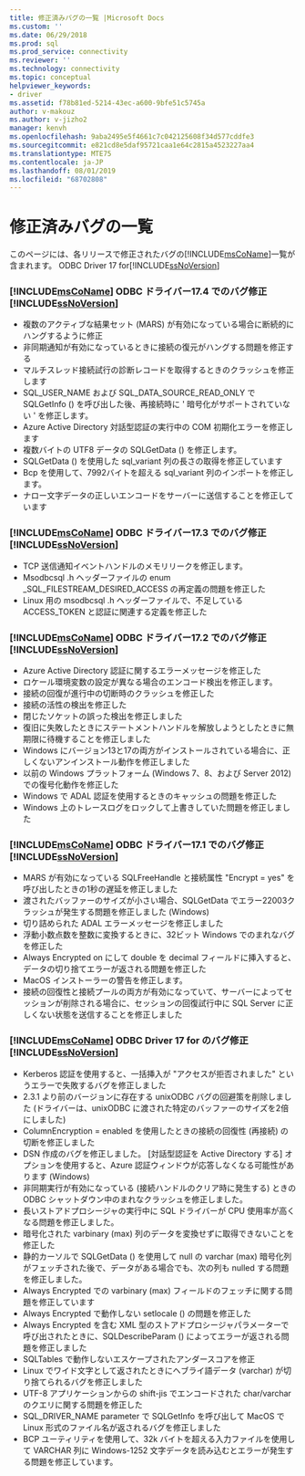 ```yaml
---
title: 修正済みバグの一覧 |Microsoft Docs
ms.custom: ''
ms.date: 06/29/2018
ms.prod: sql
ms.prod_service: connectivity
ms.reviewer: ''
ms.technology: connectivity
ms.topic: conceptual
helpviewer_keywords:
- driver
ms.assetid: f78b81ed-5214-43ec-a600-9bfe51c5745a
author: v-makouz
ms.author: v-jizho2
manager: kenvh
ms.openlocfilehash: 9aba2495e5f4661c7c042125608f34d577cddfe3
ms.sourcegitcommit: e821cd8e5daf95721caa1e64c2815a4523227aa4
ms.translationtype: MTE75
ms.contentlocale: ja-JP
ms.lasthandoff: 08/01/2019
ms.locfileid: "68702808"
---
```

# <a name="list-of-bugs-fixed"></a>修正済みバグの一覧

このページには、各リリースで修正されたバグの[!INCLUDE[msCoName](../../includes/msconame_md.md)]一覧が含まれます。 ODBC Driver 17 for[!INCLUDE[ssNoVersion](../../includes/ssnoversion-md.md)]

### <a name="bug-fixes-in-the-includemsconameincludesmsconamemdmd-odbc-driver-174-for-includessnoversionincludesssnoversion-mdmd"></a>[!INCLUDE[msCoName](../../includes/msconame_md.md)] ODBC ドライバー17.4 でのバグ修正[!INCLUDE[ssNoVersion](../../includes/ssnoversion-md.md)]

- 複数のアクティブな結果セット (MARS) が有効になっている場合に断続的にハングするように修正
- 非同期通知が有効になっているときに接続の復元がハングする問題を修正する
- マルチスレッド接続試行の診断レコードを取得するときのクラッシュを修正します
- SQL_USER_NAME および SQL_DATA_SOURCE_READ_ONLY で SQLGetInfo () を呼び出した後、再接続時に ' 暗号化がサポートされていない ' を修正します。
- Azure Active Directory 対話型認証の実行中の COM 初期化エラーを修正します
- 複数バイトの UTF8 データの SQLGetData () を修正します。
- SQLGetData () を使用した sql_variant 列の長さの取得を修正しています
- Bcp を使用して、7992バイトを超える sql_variant 列のインポートを修正します。
- ナロー文字データの正しいエンコードをサーバーに送信することを修正しています

### <a name="bug-fixes-in-the-includemsconameincludesmsconamemdmd-odbc-driver-173-for-includessnoversionincludesssnoversion-mdmd"></a>[!INCLUDE[msCoName](../../includes/msconame_md.md)] ODBC ドライバー17.3 でのバグ修正[!INCLUDE[ssNoVersion](../../includes/ssnoversion-md.md)]

- TCP 送信通知イベントハンドルのメモリリークを修正します。
- Msodbcsql .h ヘッダーファイルの enum _SQL_FILESTREAM_DESIRED_ACCESS の再定義の問題を修正した
- Linux 用の msodbcsql .h ヘッダーファイルで、不足している ACCESS_TOKEN と認証に関連する定義を修正した

### <a name="bug-fixes-in-the-includemsconameincludesmsconamemdmd-odbc-driver-172-for-includessnoversionincludesssnoversion-mdmd"></a>[!INCLUDE[msCoName](../../includes/msconame_md.md)] ODBC ドライバー17.2 でのバグ修正[!INCLUDE[ssNoVersion](../../includes/ssnoversion-md.md)]

- Azure Active Directory 認証に関するエラーメッセージを修正した
- ロケール環境変数の設定が異なる場合のエンコード検出を修正します。
- 接続の回復が進行中の切断時のクラッシュを修正した
- 接続の活性の検出を修正した
- 閉じたソケットの誤った検出を修正しました
- 復旧に失敗したときにステートメントハンドルを解放しようとしたときに無期限に待機することを修正しました
- Windows にバージョン13と17の両方がインストールされている場合に、正しくないアンインストール動作を修正しました
- 以前の Windows プラットフォーム (Windows 7、8、および Server 2012) での復号化動作を修正した
- Windows で ADAL 認証を使用するときのキャッシュの問題を修正した
- Windows 上のトレースログをロックして上書きしていた問題を修正しました

### <a name="bug-fixes-in-the-includemsconameincludesmsconamemdmd-odbc-driver-171-for-includessnoversionincludesssnoversion-mdmd"></a>[!INCLUDE[msCoName](../../includes/msconame_md.md)] ODBC ドライバー17.1 でのバグ修正[!INCLUDE[ssNoVersion](../../includes/ssnoversion-md.md)]

- MARS が有効になっている SQLFreeHandle と接続属性 "Encrypt = yes" を呼び出したときの1秒の遅延を修正しました
- 渡されたバッファーのサイズが小さい場合、SQLGetData でエラー22003クラッシュが発生する問題を修正しました (Windows)
- 切り詰められた ADAL エラーメッセージを修正しました
- 浮動小数点数を整数に変換するときに、32ビット Windows でのまれなバグを修正した
- Always Encrypted on にして double を decimal フィールドに挿入すると、データの切り捨てエラーが返される問題を修正した
- MacOS インストーラーの警告を修正します。
- 接続の回復性と接続プールの両方が有効になっていて、サーバーによってセッションが削除される場合に、セッションの回復試行中に SQL Server に正しくない状態を送信することを修正しました

### <a name="bug-fixes-in-the-includemsconameincludesmsconamemdmd-odbc-driver-17-for-includessnoversionincludesssnoversion-mdmd"></a>[!INCLUDE[msCoName](../../includes/msconame_md.md)] ODBC Driver 17 for のバグ修正[!INCLUDE[ssNoVersion](../../includes/ssnoversion-md.md)]

- Kerberos 認証を使用すると、一括挿入が "アクセスが拒否されました" というエラーで失敗するバグを修正しました
- 2\.3.1 より前のバージョンに存在する unixODBC バグの回避策を削除しました (ドライバーは、unixODBC に渡された特定のバッファーのサイズを2倍にしました)
- ColumnEncryption = enabled を使用したときの接続の回復性 (再接続) の切断を修正しました
- DSN 作成のバグを修正しました。 [対話型認証を Active Directory する] オプションを使用すると、Azure 認証ウィンドウが応答しなくなる可能性があります (Windows)
- 非同期実行が有効になっている (接続ハンドルのクリア時に発生する) ときの ODBC シャットダウン中のまれなクラッシュを修正しました。
- 長いストアドプロシージャの実行中に SQL ドライバーが CPU 使用率が高くなる問題を修正しました。
- 暗号化された varbinary (max) 列のデータを変換せずに取得できないことを修正した
- 静的カーソルで SQLGetData () を使用して null の varchar (max) 暗号化列がフェッチされた後で、データがある場合でも、次の列も nulled する問題を修正しました。
- Always Encrypted での varbinary (max) フィールドのフェッチに関する問題を修正しています
- Always Encrypted で動作しない setlocale () の問題を修正した
- Always Encrypted を含む XML 型のストアドプロシージャパラメーターで呼び出されたときに、SQLDescribeParam () によってエラーが返される問題を修正しました
- SQLTables で動作しないエスケープされたアンダースコアを修正
- Linux でワイド文字として返されたときにヘブライ語データ (varchar) が切り捨てられるバグを修正しました
- UTF-8 アプリケーションからの shift-jis でエンコードされた char/varchar のクエリに関する問題を修正した
- SQL_DRIVER_NAME parameter で SQLGetInfo を呼び出して MacOS で Linux 形式のファイル名が返されるバグを修正しました
- BCP ユーティリティを使用して、32k バイトを超える入力ファイルを使用して VARCHAR 列に Windows-1252 文字データを読み込むとエラーが発生する問題を修正しています。
